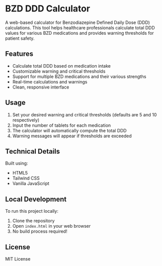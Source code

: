 # BZD DDD Calculator

A web-based calculator for Benzodiazepine Defined Daily Dose (DDD) calculations. This tool helps healthcare professionals calculate total DDD values for various BZD medications and provides warning thresholds for patient safety.

## Features

- Calculate total DDD based on medication intake
- Customizable warning and critical thresholds
- Support for multiple BZD medications and their various strengths
- Real-time calculations and warnings
- Clean, responsive interface

## Usage

1. Set your desired warning and critical thresholds (defaults are 5 and 10 respectively)
2. Input the number of tablets for each medication
3. The calculator will automatically compute the total DDD
4. Warning messages will appear if thresholds are exceeded

## Technical Details

Built using:
- HTML5
- Tailwind CSS
- Vanilla JavaScript

## Local Development

To run this project locally:

1. Clone the repository
2. Open `index.html` in your web browser
3. No build process required!

## License

MIT License
